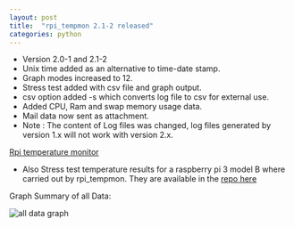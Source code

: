 ```yaml
---
layout: post
title:  "rpi_tempmon 2.1-2 released"
categories: python
---
```


* Version 2.0-1 and 2.1-2 
* Unix time added as an alternative to time-date stamp.
* Graph modes increased  to 12.
* Stress test added with csv file and graph output.
* csv option added -s which converts log file to csv for external use.
* Added CPU, Ram and swap memory usage data.
* Mail data now sent as attachment.
* Note : The content of Log files was changed, 
log files generated by version 1.x will not work with version 2.x.

[Rpi temperature monitor](https://github.com/gavinlyonsrepo/raspberrypi_tempmon)

* Also Stress test temperature results for a raspberry pi 3 model B where 
carried out by rpi_tempmon. They are available in the [repo here](https://github.com/gavinlyonsrepo/raspberrypi_tempmon/blob/master/stresstestdata/stresstest.md)   


Graph Summary of all Data:

![all data graph](https://raw.githubusercontent.com/gavinlyonsrepo/raspberrypi_tempmon/master/stresstestdata/alldata.jpg)
